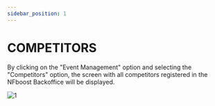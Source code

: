 ```yaml
---
sidebar_position: 1
---
```


# COMPETITORS

By clicking on the "Event Management" option and selecting the "Competitors" option, the screen with all competitors registered in the NFboost Backoffice will be displayed.

![1](./../assets/printcompetidor.png)
